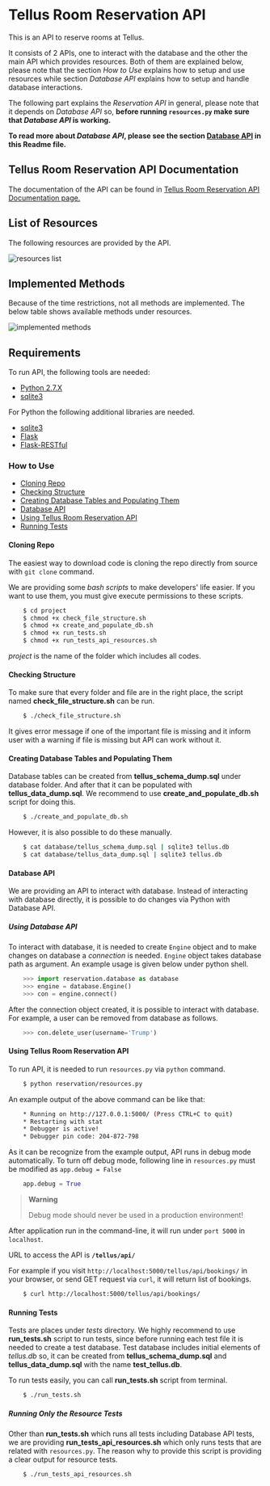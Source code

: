 # Tellus Room Reservation API

This is an API to reserve rooms at Tellus.

It consists of 2 APIs, one to interact with the database and the other the main API which provides resources.
Both of them are explained below, please note that the section *How to Use* explains 
how to setup and use resources while section *Database API* explains how to setup and handle 
database interactions.

The following part explains the *Reservation API* in general, please note that it depends on 
*Database API* so, **before running `resources.py` make sure that *Database API* is working.** 

**To read more about *Database API*, please see the section [Database API](#markdown-header-database-api) in this Readme file.**

## Tellus Room Reservation API Documentation

The documentation of the API can be found in 
[Tellus Room Reservation API Documentation page.](http://docs.tellusreservationapi.apiary.io/#)

## List of Resources

The following resources are provided by the API.

![resources list](/projects/PWP14/repos/project/raw/documentation/resources_list.png)

## Implemented Methods

Because of the time restrictions, not all methods are implemented. 
The below table shows available methods under resources.

![implemented methods](/projects/PWP14/repos/project/raw/documentation/resources_list.png)


## Requirements

To run API, the following tools are needed:

* [Python 2.7.X](https://www.python.org/download/releases/2.7/)
* [sqlite3](https://www.sqlite.org/)

For Python the following additional libraries are needed.

* [sqlite3](https://docs.python.org/2/library/sqlite3.html)
* [Flask](http://flask.pocoo.org/)
* [Flask-RESTful](https://flask-restful.readthedocs.io/en/0.3.5/)

### How to Use

* [Cloning Repo](#markdown-header-cloning-repo)
* [Checking Structure](#markdown-header-checking-structure)
* [Creating Database Tables and Populating Them](#markdown-header-creating-database-tables-and-populating-them)
* [Database API](#markdown-header-using-database-api)
* [Using Tellus Room Reservation API](#markdown-header-using-tellus-room-reservation-api)
* [Running Tests](#markdown-header-running-tests)

#### Cloning Repo

The easiest way to download code is cloning the repo directly from source 
with `git clone` command.

We are providing some _bash scripts_ to make developers' life easier.
If you want to use them, you must give execute permissions to these scripts.

```bash
    $ cd project
    $ chmod +x check_file_structure.sh
    $ chmod +x create_and_populate_db.sh
    $ chmod +x run_tests.sh
    $ chmod +x run_tests_api_resources.sh
```

_project_ is the name of the folder which includes all codes.

#### Checking Structure

To make sure that every folder and file are in the right place, the script
named **check_file_structure.sh** can be run.

```bash
    $ ./check_file_structure.sh
```

It gives error message if one of the important file is missing and it inform 
user with a warning if file is missing but API can work without it.

#### Creating Database Tables and Populating Them

Database tables can be created from **tellus_schema_dump.sql** under database
folder. And after that it can be populated with **tellus_data_dump.sql**.
We recommend to use **create_and_populate_db.sh** script for doing this.

```bash
    $ ./create_and_populate_db.sh
```

However, it is also possible to do these manually.

```bash
    $ cat database/tellus_schema_dump.sql | sqlite3 tellus.db
    $ cat database/tellus_data_dump.sql | sqlite3 tellus.db
```


#### Database API

We are providing an API to interact with database. Instead of interacting with 
database directly, it is possible to do changes via Python with Database API.

##### Using Database API

To interact with database, it is needed to create `Engine` object and to make
changes on database a _connection_ is needed. `Engine` object takes database 
path as argument. An example usage is given below under python shell.

```python
    >>> import reservation.database as database
    >>> engine = database.Engine()
    >>> con = engine.connect()
```

After the connection object created, it is possible to interact with database.
For example, a user can be removed from database as follows.

```python
    >>> con.delete_user(username='Trump')
```

#### Using Tellus Room Reservation API

To run API, it is needed to run `resources.py` via `python` command. 

```bash
    $ python reservation/resources.py
```

An example output of the above command can be like that:

```bash
    * Running on http://127.0.0.1:5000/ (Press CTRL+C to quit)
    * Restarting with stat
    * Debugger is active!
    * Debugger pin code: 204-872-798
```

As it can be recognize from the example output, API runs in debug mode 
automatically. To turn off debug mode, following line in `resources.py` 
must be modified as `app.debug = False`

```python
    app.debug = True
```

> **Warning**
>
> Debug mode should never be used in a production environment!

After application run in the command-line, it will run under `port 5000` in `localhost`.

URL to access the API is **`/tellus/api/`**

For example if you visit `http://localhost:5000/tellus/api/bookings/` 
in your browser, or send GET request via `curl`, it will return list of bookings.

```bash
    $ curl http://localhost:5000/tellus/api/bookings/
```

#### Running Tests

Tests are places under _tests_ directory. We highly recommend to use 
**run_tests.sh** script to run tests, since before running each test file
it is needed to create a test database. Test database includes initial elements 
of _tellus.db_ so, it can be created from **tellus_schema_dump.sql** and 
**tellus_data_dump.sql** with the name **test_tellus.db**.

To run tests easily, you can call **run_tests.sh** script from terminal.

```bash
    $ ./run_tests.sh
```

##### Running Only the Resource Tests

Other than **run_tests.sh** which runs all tests including Database API tests, 
we are providing **run_tests_api_resources.sh** which only runs tests that 
are related with `resources.py`. The reason why to provide this script is 
providing a clear output for resource tests.

```bash
    $ ./run_tests_api_resources.sh
```